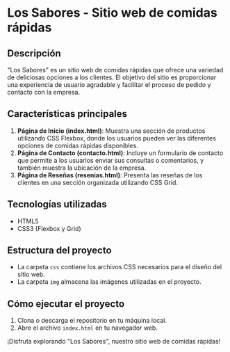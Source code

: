 # Los Sabores - Sitio web de comidas rápidas

## Descripción
"Los Sabores" es un sitio web de comidas rápidas que ofrece una variedad de deliciosas opciones a los clientes. El objetivo del sitio es proporcionar una experiencia de usuario agradable y facilitar el proceso de pedido y contacto con la empresa.

## Características principales
1. **Página de Inicio (index.html)**: Muestra una sección de productos utilizando CSS Flexbox, donde los usuarios pueden ver las diferentes opciones de comidas rápidas disponibles.
2. **Página de Contacto (contacto.html)**: Incluye un formulario de contacto que permite a los usuarios enviar sus consultas o comentarios, y también muestra la ubicación de la empresa.
3. **Página de Reseñas (resenias.html)**: Presenta las reseñas de los clientes en una sección organizada utilizando CSS Grid.

## Tecnologías utilizadas
- HTML5
- CSS3 (Flexbox y Grid)

## Estructura del proyecto
- La carpeta `css` contiene los archivos CSS necesarios para el diseño del sitio web.
- La carpeta `img` almacena las imágenes utilizadas en el proyecto.

## Cómo ejecutar el proyecto
1. Clona o descarga el repositorio en tu máquina local.
2. Abre el archivo `index.html` en tu navegador web.

¡Disfruta explorando "Los Sabores", nuestro sitio web de comidas rápidas!